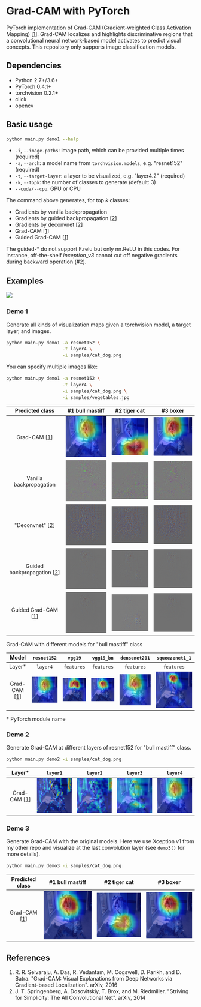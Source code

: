 # Grad-CAM with PyTorch

PyTorch implementation of Grad-CAM (Gradient-weighted Class Activation Mapping) [[1](##references)]. Grad-CAM localizes and highlights discriminative regions that a convolutional neural network-based model activates to predict visual concepts. This repository only supports image classification models.

## Dependencies
* Python 2.7+/3.6+
* PyTorch 0.4.1+
* torchvision 0.2.1+
* click
* opencv

## Basic usage

```sh
python main.py demo1 --help
```

* ```-i```, ```--image-paths```: image path, which can be provided multiple times (required)
* ```-a```, ```--arch```: a model name from ```torchvision.models```, e.g. "resnet152" (required)
* ```-t```, ```--target-layer```: a layer to be visualized, e.g. "layer4.2" (required)
* ```-k```, ```--topk```: the number of classes to generate (default: 3)
* ```--cuda/--cpu```: GPU or CPU

The command above generates, for top *k* classes:

* Gradients by vanilla backpropagation
* Gradients by guided backpropagation [[2](##references)]
* Gradients by deconvnet [[2](##references)]
* Grad-CAM [[1](##references)]
* Guided Grad-CAM [[1](##references)]

The guided-* do not support F.relu but only nn.ReLU in this codes.
For instance, off-the-shelf *inception_v3* cannot cut off negative gradients during backward operation (#2).

## Examples

![](samples/cat_dog.png)

### Demo 1

Generate all kinds of visualization maps given a torchvision model, a target layer, and images.

```bash
python main.py demo1 -a resnet152 \
                     -t layer4 \
                     -i samples/cat_dog.png
```

You can specify multiple images like:

```bash
python main.py demo1 -a resnet152 \
                     -t layer4 \
                     -i samples/cat_dog.png \
                     -i samples/vegetables.jpg
```

|              Predicted class               |                         #1 bull mastiff                         |                         #2 tiger cat                         |                         #3 boxer                         |
| :----------------------------------------: | :-------------------------------------------------------------: | :----------------------------------------------------------: | :------------------------------------------------------: |
|        Grad-CAM [[1](##references)]        |    ![](results/0-resnet152-gradcam-layer4-bull_mastiff.png)     |    ![](results/0-resnet152-gradcam-layer4-tiger_cat.png)     |    ![](results/0-resnet152-gradcam-layer4-boxer.png)     |
|          Vanilla backpropagation           |        ![](results/0-resnet152-vanilla-bull_mastiff.png)        |        ![](results/0-resnet152-vanilla-tiger_cat.png)        |        ![](results/0-resnet152-vanilla-boxer.png)        |
|      "Deconvnet" [[2](##references)]       |       ![](results/0-resnet152-deconvnet-bull_mastiff.png)       |       ![](results/0-resnet152-deconvnet-tiger_cat.png)       |       ![](results/0-resnet152-deconvnet-boxer.png)       |
| Guided backpropagation [[2](##references)] |        ![](results/0-resnet152-guided-bull_mastiff.png)         |        ![](results/0-resnet152-guided-tiger_cat.png)         |        ![](results/0-resnet152-guided-boxer.png)         |
|    Guided Grad-CAM [[1](##references)]     | ![](results/0-resnet152-guided_gradcam-layer4-bull_mastiff.png) | ![](results/0-resnet152-guided_gradcam-layer4-tiger_cat.png) | ![](results/0-resnet152-guided_gradcam-layer4-boxer.png) |

Grad-CAM with different models for "bull mastiff" class

|            Model             |                     ```resnet152```                      |                      ```vgg19```                       |                      ```vgg19_bn```                       |                      ```densenet201```                       |                      ```squeezenet1_1```                       |
| :--------------------------: | :------------------------------------------------------: | :----------------------------------------------------: | :-------------------------------------------------------: | :----------------------------------------------------------: | :------------------------------------------------------------: |
|            Layer*            |                       ```layer4```                       |                     ```features```                     |                      ```features```                       |                        ```features```                        |                         ```features```                         |
| Grad-CAM [[1](##references)] | ![](results/0-resnet152-gradcam-layer4-bull_mastiff.png) | ![](results/0-vgg19-gradcam-features-bull_mastiff.png) | ![](results/0-vgg19_bn-gradcam-features-bull_mastiff.png) | ![](results/0-densenet201-gradcam-features-bull_mastiff.png) | ![](results/0-squeezenet1_1-gradcam-features-bull_mastiff.png) |

\* PyTorch module name

### Demo 2

Generate Grad-CAM at different layers of resnet152 for "bull mastiff" class.

```bash
python main.py demo2 -i samples/cat_dog.png
```

|            Layer*            |                       ```layer1```                       |                       ```layer2```                       |                       ```layer3```                       |                       ```layer4```                       |
| :--------------------------: | :------------------------------------------------------: | :------------------------------------------------------: | :------------------------------------------------------: | :------------------------------------------------------: |
| Grad-CAM [[1](##references)] | ![](results/0-resnet152-gradcam-layer1-bull_mastiff.png) | ![](results/0-resnet152-gradcam-layer2-bull_mastiff.png) | ![](results/0-resnet152-gradcam-layer3-bull_mastiff.png) | ![](results/0-resnet152-gradcam-layer4-bull_mastiff.png) |

### Demo 3

Generate Grad-CAM with the original models. Here we use Xception v1 from my other repo and visualize at the last convolution layer (see `demo3()` for more details).

```bash
python main.py demo3 -i samples/cat_dog.png
```

|       Predicted class        |                           #1 bull mastiff                           |                           #2 tiger cat                           |                           #3 boxer                           |
| :--------------------------: | :-----------------------------------------------------------------: | :--------------------------------------------------------------: | :----------------------------------------------------------: |
| Grad-CAM [[1](##references)] | ![](results/0-xception_v1-gradcam-exit_flow.conv4-bull_mastiff.png) | ![](results/0-xception_v1-gradcam-exit_flow.conv4-tiger_cat.png) | ![](results/0-xception_v1-gradcam-exit_flow.conv4-boxer.png) |

## References

1. R. R. Selvaraju, A. Das, R. Vedantam, M. Cogswell, D. Parikh, and D. Batra. "Grad-CAM: Visual Explanations from Deep Networks via Gradient-based Localization". arXiv, 2016
2. J. T. Springenberg, A. Dosovitskiy, T. Brox, and M. Riedmiller. "Striving for Simplicity: The All Convolutional Net". arXiv, 2014